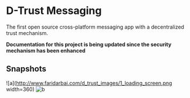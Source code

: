 # D-Trust Messaging
The first open source cross-platform messaging app with a decentralized trust mechanism.

**Documentation for this project is being updated since the security mechanism has been enhanced**

## Snapshots

![a](http://www.faridarbai.com/d_trust_images/1_loading_screen.png width=360)
![b](http://www.faridarbai.com/d_trust_images/1_loading_screen.png)
